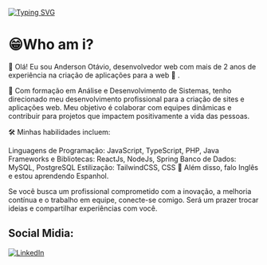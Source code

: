 
[![Typing SVG](https://readme-typing-svg.herokuapp.com/?color=87CEFA&size=35&center=true&vCenter=true&width=1000&lines=Nice+to+meet+you,+my+name+is+Antônio;Welcome+to+my+GitHub+Profile!:%29)](https://git.io/typing-svg)

# 😁Who am i?


👋 Olá!
Eu sou Anderson Otávio, desenvolvedor web com mais de 2 anos de experiência na criação de aplicações para a web 👋 .

🚀 Com formação em Análise e Desenvolvimento de Sistemas, tenho direcionado meu desenvolvimento profissional para a criação de sites e aplicações web.
Meu objetivo é colaborar com equipes dinâmicas e contribuir para projetos que impactem positivamente a vida das pessoas.

🛠️ Minhas habilidades incluem:

Linguagens de Programação: JavaScript, TypeScript, PHP, Java
Frameworks e Bibliotecas: ReactJs, NodeJs, Spring
Banco de Dados: MySQL, PostgreSQL
Estilização: TailwindCSS, CSS
🌱 Além disso, falo Inglês e estou aprendendo Espanhol.

Se você busca um profissional comprometido com a inovação, a melhoria contínua e o trabalho em equipe, conecte-se comigo. Será um prazer trocar ideias e compartilhar experiências com você.
## Social Midia:

[![LinkedIn](https://img.shields.io/badge/LinkedIn-000?style=for-the-badge&logo=linkedin&logoColor=0E76A8)](https://www.linkedin.com/in/andersonotavio/) 










  
